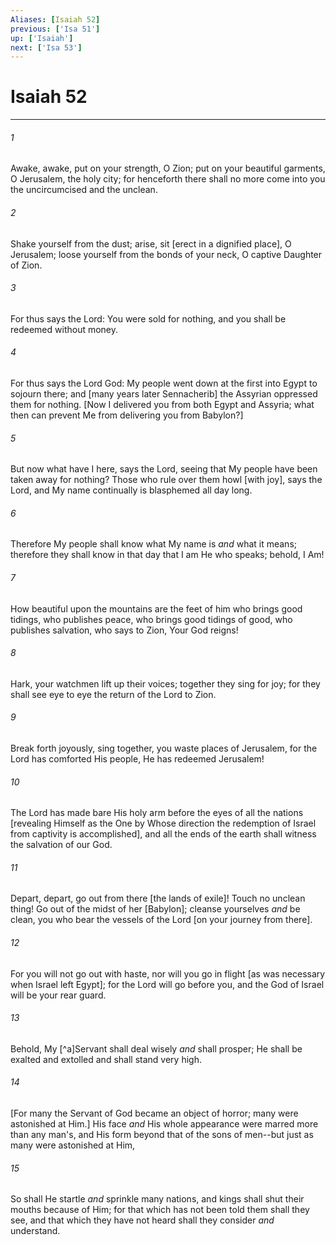 ```yaml
---
Aliases: [Isaiah 52]
previous: ['Isa 51']
up: ['Isaiah']
next: ['Isa 53']
---
```

# Isaiah 52

***














###### 1 






Awake, awake, put on your strength, O Zion; put on your beautiful garments, O Jerusalem, the holy city; for henceforth there shall no more come into you the uncircumcised and the unclean. 













###### 2 






Shake yourself from the dust; arise, sit [erect in a dignified place], O Jerusalem; loose yourself from the bonds of your neck, O captive Daughter of Zion. 













###### 3 






For thus says the Lord: You were sold for nothing, and you shall be redeemed without money. 













###### 4 






For thus says the Lord God: My people went down at the first into Egypt to sojourn there; and [many years later Sennacherib] the Assyrian oppressed them for nothing. [Now I delivered you from both Egypt and Assyria; what then can prevent Me from delivering you from Babylon?] 













###### 5 






But now what have I here, says the Lord, seeing that My people have been taken away for nothing? Those who rule over them howl [with joy], says the Lord, and My name continually is blasphemed all day long. 













###### 6 






Therefore My people shall know what My name is _and_ what it means; therefore they shall know in that day that I am He who speaks; behold, I Am! 













###### 7 






How beautiful upon the mountains are the feet of him who brings good tidings, who publishes peace, who brings good tidings of good, who publishes salvation, who says to Zion, Your God reigns! 













###### 8 






Hark, your watchmen lift up their voices; together they sing for joy; for they shall see eye to eye the return of the Lord to Zion. 













###### 9 






Break forth joyously, sing together, you waste places of Jerusalem, for the Lord has comforted His people, He has redeemed Jerusalem! 













###### 10 






The Lord has made bare His holy arm before the eyes of all the nations [revealing Himself as the One by Whose direction the redemption of Israel from captivity is accomplished], and all the ends of the earth shall witness the salvation of our God. 













###### 11 






Depart, depart, go out from there [the lands of exile]! Touch no unclean thing! Go out of the midst of her [Babylon]; cleanse yourselves _and_ be clean, you who bear the vessels of the Lord [on your journey from there]. 













###### 12 






For you will not go out with haste, nor will you go in flight [as was necessary when Israel left Egypt]; for the Lord will go before you, and the God of Israel will be your rear guard. 













###### 13 






Behold, My [^a]Servant shall deal wisely _and_ shall prosper; He shall be exalted and extolled and shall stand very high. 













###### 14 






[For many the Servant of God became an object of horror; many were astonished at Him.] His face _and_ His whole appearance were marred more than any man's, and His form beyond that of the sons of men--but just as many were astonished at Him, 













###### 15 






So shall He startle _and_ sprinkle many nations, and kings shall shut their mouths because of Him; for that which has not been told them shall they see, and that which they have not heard shall they consider _and_ understand.

